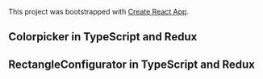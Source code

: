 This project was bootstrapped with [Create React App](https://github.com/facebook/create-react-app).

## Colorpicker in TypeScript and Redux

## RectangleConfigurator in TypeScript and Redux
